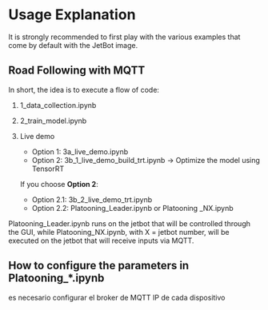 # Usage Explanation

It is strongly recommended to first play with the various examples that come by default with the JetBot image.

## Road Following with MQTT 

In short, the idea is to execute a flow of code:

1. 1_data_collection.ipynb

2. 2_train_model.ipynb

3. Live demo
   - Option 1: 3a_live_demo.ipynb 
   - Option 2: 3b_1_live_demo_build_trt.ipynb -> Optimize the model using TensorRT
   
   If you choose **Option 2**:
   - Option 2.1: 3b_2_live_demo_trt.ipynb
   - Option 2.2: Platooning_Leader.ipynb or Platooning _NX.ipynb 

Platooning_Leader.ipynb runs on the jetbot that will be controlled through the GUI, while Platooning_NX.ipynb, with X = jetbot number, will be executed on the jetbot that will receive inputs via MQTT.

## How to configure the parameters in Platooning_*.ipynb

es necesario configurar el broker de MQTT
IP de cada dispositivo
